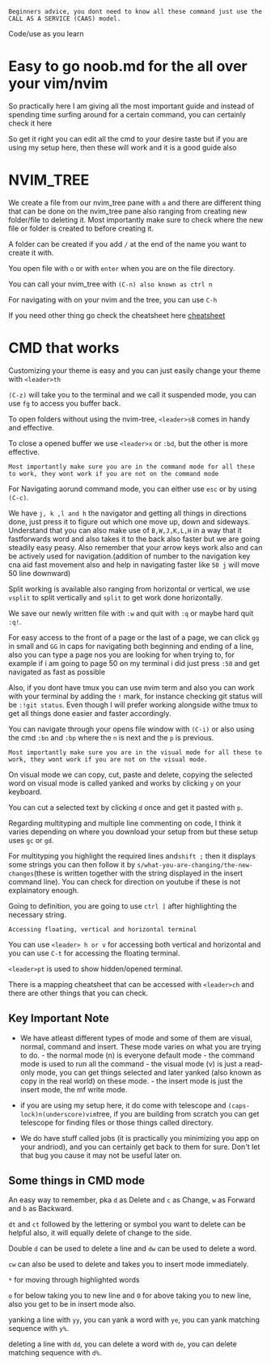 `Beginners advice, you dont need to know all these command just use the CALL AS A SERVICE (CAAS) model.`

Code/use as you learn
# Easy to go noob.md for the all over your vim/nvim

So practically here I am giving all the most important guide and instead of spending time surfing around for a certain command, you can certainly check it here

So get it right you can edit all the cmd to your desire taste but if you are using my setup here, then these will work and it is a good guide also


NVIM_TREE
============
We create a file from our nvim_tree pane with `a` and there are different thing that can be done on the nvim_tree pane also ranging from creating new folder/file to deleting it. Most importantly make sure to check where the new file or folder is created to before creating it. 

A folder can be created if you add `/` at the end of the name you want to create it with.

You open file with `o` or with `enter` when you are on the file directory.

You can call your nvim_tree with `(C-n) also known as ctrl n` 

For navigating with on your nvim and the tree, you can use `C-h`


If you need other thing go check the cheatsheet here [cheatsheet](https://github.com/nvim-tree/nvim-tree.lua)


CMD that works
=================
Customizing your theme is easy and you can just easily change your theme with `<leader>th`

`(C-z)` will take you to the terminal and we call it suspended mode, you can use `fg` to access you buffer back.

To open folders without using the nvim-tree, `<leader>sB` comes in handy and effective.

To close a opened buffer we use `<leader>x` or `:bd`, but the other is more effective.

`Most importantly make sure you are in the command mode for all these to work, they wont work if you are not on the command mode`

For Navigating aorund command mode, you can either use `esc` or by using `(C-c)`.

We have `j, k ,l and h` the navigator and getting all things in directions done, just press it to figure out which one move up, down and sideways. Understand that you can also make use of `B,W,J,K,L,H` in a way that it fastforwards word and also takes it to the back also faster but we are going steadily easy peasy. Also remember that your arrow keys work also and can be actively used for navigation.(addition of number to the navigation key cna aid fast movement also and help in navigating faster like `50 j` will move 50 line downward)

Split working is available also ranging from horizontal or vertical, we use `vsplit` to split vertically and `split` to get work done horizontally.

We save our newly written file with `:w`  and quit with `:q` or maybe hard quit `:q!`.

For easy access to the front of a page or the last of a page, we can click `gg` in small and `GG` in caps for navigating both beginning and ending of a line, also you can type a page nos you are looking for when trying to, for example if i am going to page 50 on my terminal i did just press `:50` and get navigated as fast as possible

Also, if you dont have tmux you can use nvim term and also you can work with your terminal by adding the `!` mark, for instance checking git status will be `:!git status`. Even though I will prefer working alongside withe tmux to get all things done easier and faster accordingly.

You can navigate through your opens file window with `(C-i)` or also using the cmd `:bn` and `:bp` where the `n` is next and the `p` is previous.

`Most importantly make sure you are in the visual mode for all these to work, they wont work if you are not on the visual mode.`

On visual mode we can copy, cut, paste and delete, copying the selected word on visual mode is called yanked and works by clicking `y` on your keyboard. 

You can cut a selected text by clicking `d` once and get it pasted with `p`. 

Regarding multityping and multiple line commenting on code, I think it varies depending on where you download your setup from but these setup uses `gc` or `gd`.

For multityping you highlight the required lines and`shift ;` then it displays some strings you can then follow it by `s/what-you-are-changing/the-new-changes`(these is written together with the string displayed in the insert command line). You can check for direction on youtube if these is not explainatory enough.

Going to definition, you are going to use `ctrl ]` after highlighting the necessary string.

`Accessing floating, vertical and horizontal terminal`

You can use `<leader> h or v` for accessing both vertical and horizontal and you can use `C-t` for accessing the floating terminal.

`<leader>pt` is used to show hidden/opened terminal.

There is a mapping cheatsheet that can be accessed with `<leader>ch` and there are other things that you can check.

## Key Important Note
- We have atleast different types of mode and some of them are visual, normal, command and insert. These mode varies on what you are trying to do.
        - the normal mode (n) is everyone default mode
        - the command mode is used to run all the command
        - the visual mode (v) is just a read-only mode, you can get things selected and later yanked (also known as copy in the real world) on these mode.
        - the insert mode is just the insert mode, the mf write mode.

- if you are using my setup here, it do come with telescope and `(caps-lock)n(underscore)vim`tree, if you are building from scratch you can get telescope for finding files or those things called directory.

- We do have stuff called jobs (it is practically you minimizing you app on your andriod), and you can certainly get back to them for sure. Don't let that bug you cause it may not be useful later on.

## Some things in CMD mode
 An easy way to remember, pka `d` as Delete and `c` as Change, `w` as Forward and `b` as Backward.

`dt` and `ct` followed by the lettering or symbol you want to delete can be helpful also, it will equally delete of change to the side. 

 Double `d` can be used to delete a line and `dw` can be used to delete a word.

`cw` can also be used to delete and takes you to insert mode immediately.

`*` for moving through highlighted words

`o` for below taking you to new line and `O` for above taking you to new line, also you get to be in insert mode also.

 yanking a line with `yy`, you can yank a word with `ye`, you can yank matching sequence with `y%`.


 deleting a line with `dd`, you can delete a word with `de`, you can delete matching sequence with `d%`.
